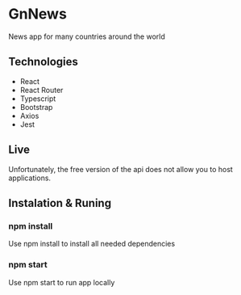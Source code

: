 # GnNews
News app for many countries around the world

## Technologies 
- React
- React Router
- Typescript
- Bootstrap 
- Axios
- Jest

## Live 
Unfortunately, the free version of the api does not allow you to host applications.

## Instalation & Runing 
 
 ### npm install 
 Use npm install to install all needed dependencies
 
 ### npm start
 Use npm start to run app locally 
